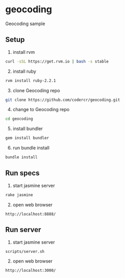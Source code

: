 # geocoding
Geocoding sample

## Setup

1. install rvm
```bash
curl -sSL https://get.rvm.io | bash -s stable
```

2. install ruby
```bash
rvm install ruby-2.2.1
```

3. clone Geocoding repo
```bash
git clone https://github.com/codercr/geocoding.git
```

4. change to Geocoding repo
```bash
cd geocoding
```

5. install bundler
```bash
gem install bundler
```

6. run bundle install
```bash
bundle install
```

## Run specs
1. start jasmine server
```bash
rake jasmine
```

2. open web browser
```
http://localhost:8888/
```

## Run server
1. start jasmine server
```bash
scripts/server.sh
```

2. open web browser
```
http://localhost:3000/
```
